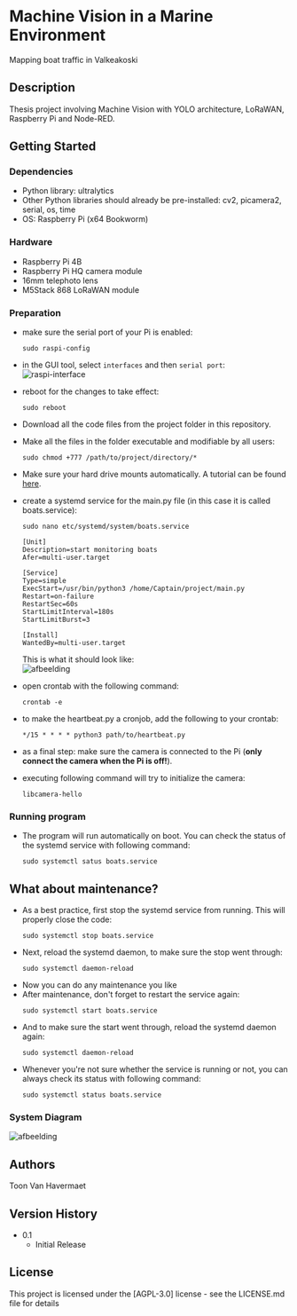 # Machine Vision in a Marine Environment
Mapping boat traffic in Valkeakoski
## Description
Thesis project involving Machine Vision with YOLO architecture, LoRaWAN, Raspberry Pi and Node-RED. 


## Getting Started

### Dependencies
* Python library: ultralytics
* Other Python libraries should already be pre-installed: cv2, picamera2, serial, os, time
* OS: Raspberry Pi (x64 Bookworm)


### Hardware
* Raspberry Pi 4B
* Raspberry Pi HQ camera module
* 16mm telephoto lens
* M5Stack 868 LoRaWAN module

### Preparation
* make sure the serial port of your Pi is enabled:
  ```
  sudo raspi-config
  ```
* in the GUI tool, select `interfaces` and then `serial port`: <br>
  ![raspi-interface](https://github.com/Bonsa-BE/boats/assets/68948638/22c44a3f-e608-4afb-a748-5ccbf180475e)
  
* reboot for the changes to take effect:
  ```
  sudo reboot
  ```
* Download all the code files from the project folder in this repository.
  
* Make all the files in the folder executable and modifiable by all users:
  ```
  sudo chmod +777 /path/to/project/directory/*
  ```
* Make sure your hard drive mounts automatically. A tutorial can be found [here](https://www.digikey.fi/fi/maker/tutorials/2022/how-to-connect-a-drive-hddssd-to-a-raspberry-pi-or-other-linux-computers).
* create a systemd service for the main.py file (in this case it is called boats.service):
  ```
  sudo nano etc/systemd/system/boats.service
  ```
  ```
  [Unit]
  Description=start monitoring boats
  Afer=multi-user.target
  
  [Service]
  Type=simple
  ExecStart=/usr/bin/python3 /home/Captain/project/main.py
  Restart=on-failure
  RestartSec=60s
  StartLimitInterval=180s
  StartLimitBurst=3
  
  [Install]
  WantedBy=multi-user.target
  ```
  
  This is what it should look like: <br>  ![afbeelding](https://github.com/Bonsa-BE/boats/assets/68948638/d764a18b-9930-44d1-aa18-066055a2ccf0)
* open crontab with the following command:
  ```
  crontab -e
  ```
* to make the heartbeat.py a cronjob, add the following to your crontab:
  ```
  */15 * * * * python3 path/to/heartbeat.py
  ```
* as a final step: make sure the camera is connected to the Pi (__only connect the camera when the Pi is off!__).
* executing following command will try to initialize the camera:
  ```
  libcamera-hello
  ```



### Running program
* The program will run automatically on boot. You can check the status of the systemd service with following command:
  ```
  sudo systemctl satus boats.service
  ```

## What about maintenance?

* As a best practice, first stop the systemd service from running. This will properly close the code:
  ```
  sudo systemctl stop boats.service
  ```
* Next, reload the systemd daemon, to make sure the stop went through:
  ```
  sudo systemctl daemon-reload
  ```
* Now you can do any maintenance you like
* After maintenance, don't forget to restart the service again:
  ```
  sudo systemctl start boats.service
  ```
* And to make sure the start went through, reload the systemd daemon again:
  ```
  sudo systemctl daemon-reload
  ```
* Whenever you're not sure whether the service is running or not, you can always check its status with following command:
  ```
  sudo systemctl status boats.service
  ```
### System Diagram
![afbeelding](https://github.com/Bonsa-BE/boats/assets/68948638/c026393c-a230-4289-9dff-5b582763607e)

## Authors
Toon Van Havermaet  

## Version History
* 0.1
    * Initial Release

## License

This project is licensed under the [AGPL-3.0] license - see the LICENSE.md file for details
